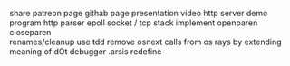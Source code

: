 share
patreon page
githab page
presentation video
http server demo program
http parser
epoll socket / tcp stack
implement openparen closeparen  
renames/cleanup
use tdd
remove osnext calls from os rays by extending meaning of dOt
debugger
.arsis redefine
